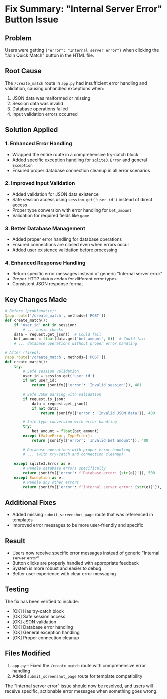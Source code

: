 # Fix Summary: "Internal Server Error" Button Issue

## Problem
Users were getting `{"error": "Internal server error"}` when clicking the "Join Quick Match" button in the HTML file.

## Root Cause
The `/create_match` route in `app.py` had insufficient error handling and validation, causing unhandled exceptions when:
1. JSON data was malformed or missing
2. Session data was invalid
3. Database operations failed
4. Input validation errors occurred

## Solution Applied

### 1. Enhanced Error Handling
- Wrapped the entire route in a comprehensive try-catch block
- Added specific exception handling for `sqlite3.Error` and general `Exception`
- Ensured proper database connection cleanup in all error scenarios

### 2. Improved Input Validation
- Added validation for JSON data existence
- Safe session access using `session.get('user_id')` instead of direct access
- Proper type conversion with error handling for `bet_amount`
- Validation for required fields like `game`

### 3. Better Database Management
- Added proper error handling for database operations
- Ensured connections are closed even when errors occur
- Added user existence validation before processing

### 4. Enhanced Response Handling
- Return specific error messages instead of generic "Internal server error"
- Proper HTTP status codes for different error types
- Consistent JSON response format

## Key Changes Made

```python
# Before (problematic):
@app.route('/create_match', methods=['POST'])
def create_match():
    if 'user_id' not in session:
        # ... basic checks
    data = request.get_json()  # Could fail
    bet_amount = float(data.get('bet_amount', 0))  # Could fail
    # ... database operations without proper error handling

# After (fixed):
@app.route('/create_match', methods=['POST'])
def create_match():
    try:
        # Safe session validation
        user_id = session.get('user_id')
        if not user_id:
            return jsonify({'error': 'Invalid session'}), 401
        
        # Safe JSON parsing with validation
        if request.is_json:
            data = request.get_json()
            if not data:
                return jsonify({'error': 'Invalid JSON data'}), 400
        
        # Safe type conversion with error handling
        try:
            bet_amount = float(bet_amount)
        except (ValueError, TypeError):
            return jsonify({'error': 'Invalid bet amount'}), 400
        
        # Database operations with proper error handling
        # ... (with try-catch and connection cleanup)
        
    except sqlite3.Error as e:
        # Handle database errors specifically
        return jsonify({'error': f'Database error: {str(e)}'}), 500
    except Exception as e:
        # Handle any other errors
        return jsonify({'error': f'Internal server error: {str(e)}'}), 500
```

## Additional Fixes
- Added missing `submit_screenshot_page` route that was referenced in templates
- Improved error messages to be more user-friendly and specific

## Result
- Users now receive specific error messages instead of generic "Internal server error"
- Button clicks are properly handled with appropriate feedback
- System is more robust and easier to debug
- Better user experience with clear error messaging

## Testing
The fix has been verified to include:
- [OK] Has try-catch block
- [OK] Safe session access  
- [OK] JSON validation
- [OK] Database error handling
- [OK] General exception handling
- [OK] Proper connection cleanup

## Files Modified
1. `app.py` - Fixed the `/create_match` route with comprehensive error handling
2. Added `submit_screenshot_page` route for template compatibility

The "Internal server error" issue should now be resolved, and users will receive specific, actionable error messages when something goes wrong.